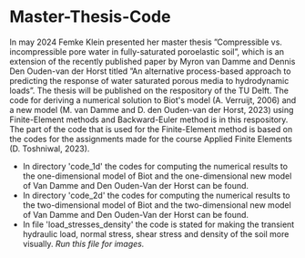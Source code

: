 # Master-Thesis-Code
In may 2024 Femke Klein presented her master thesis ”Compressible vs. incompressible pore water in fully-saturated
poroelastic soil”, which is an extension of the recently published paper by Myron van Damme and Dennis Den Ouden-van der Horst titled ”An alternative process-based approach to predicting the response of water saturated porous media to hydrodynamic loads”. The thesis will be published on the respository of the TU Delft. The code for deriving a numerical solution to Biot's model (A. Verruijt, 2006) and a new model (M. van Damme and D. den Ouden-van der Horst, 2023) using Finite-Element methods and Backward-Euler method is in this respository. The part of the code that is used for the Finite-Element method is based on the codes for the assignments made for the course Applied Finite Elements (D. Toshniwal, 2023).

- In directory 'code_1d' the codes for computing the numerical results to the one-dimensional model of Biot and the one-dimensional new model of Van Damme and Den
  Ouden-Van der Horst can be found.
- In directory 'code_2d' the codes for computing the numerical results to the two-dimensional model of Biot and the two-dimensional new model of Van Damme and Den
  Ouden-Van der Horst can be found.
- In file 'load_stresses_density' the code is stated for making the transient hydraulic load, normal stress, shear stress and density of the soil more visually.
  _Run this file for images._
